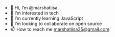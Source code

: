- 👋 Hi, I’m @marshatiisa
- 👀 I’m interested in tech
- 🌱 I’m currently learning JavaScript
- 💞️ I’m looking to collaborate on open source
- 📫 How to reach me marshatiisa35@gmail.com

<!---
marshatiisa/marshatiisa is a ✨ special ✨ repository because its `README.md` (this file) appears on your GitHub profile.
You can click the Preview link to take a look at your changes.
--->
